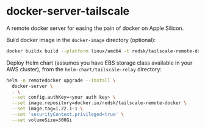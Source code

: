 # docker-server-tailscale

A remote docker server for easing the pain of docker on Apple Silicon.

Build docker image in the `docker-image` directory (optional):
```bash
docker buildx build --platform linux/amd64 -t redsk/tailscale-remote-docker:1.22.1-1 --push .
```

Deploy Helm chart (assumes you have EBS storage class available in your AWS cluster), 
from the `helm-chart/tailscale-relay` directory:
```bash
helm -n remotedocker upgrade --install \
  docker-server \
  . \
  --set config.authKey=<your auth key> \
  --set image.repository=docker.io/redsk/tailscale-remote-docker \
  --set image.tag=1.22.1-1 \
  --set 'securityContext.privileged=true' \
  --set volumeSize=300Gi
```
